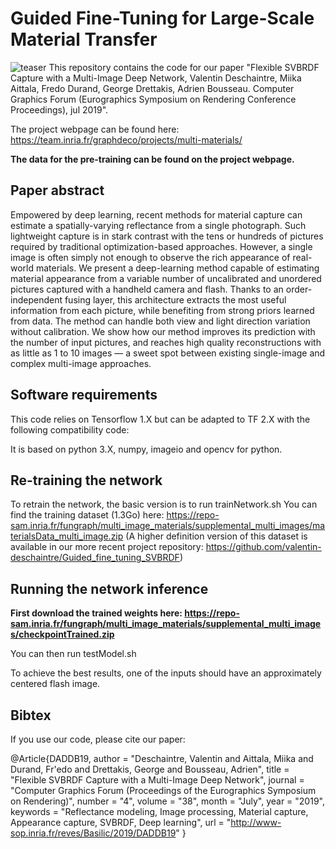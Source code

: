 # Guided Fine-Tuning for Large-Scale Material Transfer
![teaser](https://team.inria.fr/graphdeco/files/2019/06/teaser_v0.jpg)
This repository contains the code for our paper "Flexible SVBRDF Capture with a Multi-Image Deep Network, Valentin Deschaintre, Miika Aittala, Fredo Durand, George Drettakis, Adrien Bousseau. Computer Graphics Forum (Eurographics Symposium on Rendering Conference Proceedings), jul 2019".

The project webpage can be found here: https://team.inria.fr/graphdeco/projects/multi-materials/

**The data for the pre-training can be found on the project webpage.**

## Paper abstract
Empowered by deep learning, recent methods for material capture can estimate a spatially-varying reflectance from a single photograph. Such lightweight capture is in stark contrast with the tens or hundreds of pictures required by traditional optimization-based approaches. However, a single image is often simply not enough to observe the rich appearance of real-world materials. We present a deep-learning method capable of estimating material appearance from a variable number of uncalibrated and unordered pictures captured with a handheld camera and flash. Thanks to an order-independent fusing layer, this architecture extracts the most useful information from each picture, while benefiting from strong priors learned from data. The method can handle both view and light direction variation without calibration. We show how our method improves its prediction with the number of input pictures, and reaches high quality reconstructions with as little as 1 to 10 images — a sweet spot between existing single-image and complex multi-image approaches.

## Software requirements
This code relies on Tensorflow 1.X but can be adapted to TF 2.X with the following compatibility code:

It is based on python 3.X, numpy, imageio and opencv for python.


## Re-training the network
To retrain the network, the basic version is to run trainNetwork.sh
You can find the training dataset (1.3Go) here: https://repo-sam.inria.fr/fungraph/multi_image_materials/supplemental_multi_images/materialsData_multi_image.zip
(A higher definition version of this dataset is available in our more recent project repository: https://github.com/valentin-deschaintre/Guided_fine_tuning_SVBRDF)

## Running the network inference
**First download the trained weights here: https://repo-sam.inria.fr/fungraph/multi_image_materials/supplemental_multi_images/checkpointTrained.zip**

You can then run testModel.sh

To achieve the best results, one of the inputs should have an approximately centered flash image.

## Bibtex
If you use our code, please cite our paper:

@Article{DADDB19,
  author       = "Deschaintre, Valentin and Aittala, Miika and Durand, Fr\'edo and Drettakis, George and Bousseau, Adrien",
  title        = "Flexible SVBRDF Capture with a Multi-Image Deep Network",
  journal      = "Computer Graphics Forum (Proceedings of the Eurographics Symposium on Rendering)",
  number       = "4",
  volume       = "38",
  month        = "July",
  year         = "2019",
  keywords     = "Reflectance modeling, Image processing, Material capture, Appearance capture, SVBRDF, Deep learning",
  url          = "http://www-sop.inria.fr/reves/Basilic/2019/DADDB19"
}


